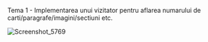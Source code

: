 Tema 1 - Implementarea unui vizitator pentru aflarea numarului de carti/paragrafe/imagini/sectiuni etc.

![Screenshot_5769](https://user-images.githubusercontent.com/91731551/139724913-d2e66c79-17c3-4d23-ab8b-2bee6642ca1d.png)
